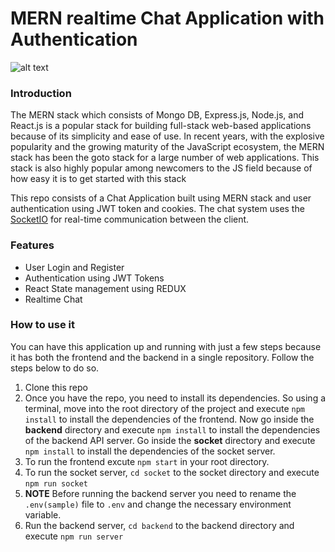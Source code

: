 # MERN realtime Chat Application with Authentication

![alt text](https://img.shields.io/badge/version-0.1-blue)

### Introduction

The MERN stack which consists of Mongo DB, Express.js, Node.js, and React.js is a popular stack for building full-stack web-based applications because of its simplicity and ease of use. In recent years, with the explosive popularity and the growing maturity of the JavaScript ecosystem, the MERN stack has been the goto stack for a large number of web applications. This stack is also highly popular among newcomers to the JS field because of how easy it is to get started with this stack

This repo consists of a Chat Application built using MERN stack and user authentication using JWT token and cookies. The chat system uses the [SocketIO](https://socket.io/) for real-time communication between the client.

### Features

* User Login and Register
* Authentication using JWT Tokens
* React State management using REDUX
* Realtime Chat

### How to use it

You can have this application up and running with just a few steps because it has both the frontend and the backend in a single repository. Follow the steps below to do so.
1. Clone this repo
2. Once you have the repo, you need to install its dependencies. So using a terminal, move into the root directory of the project and execute `npm install` to install the dependencies of the frontend. Now go inside the **backend** directory and execute `npm install` to install the dependencies of the backend API server. Go inside the **socket** directory and execute `npm install` to install the dependencies of the socket server.
3. To run the frontend excute `npm start` in your root directory.
4. To run the socket server, `cd socket` to the socket directory and execute `npm run socket`
5. **NOTE** Before running the backend server you need to rename the `.env(sample)` file to `.env` and change the necessary environment variable.
6. Run the backend server, `cd backend` to the backend directory and execute `npm run server`
